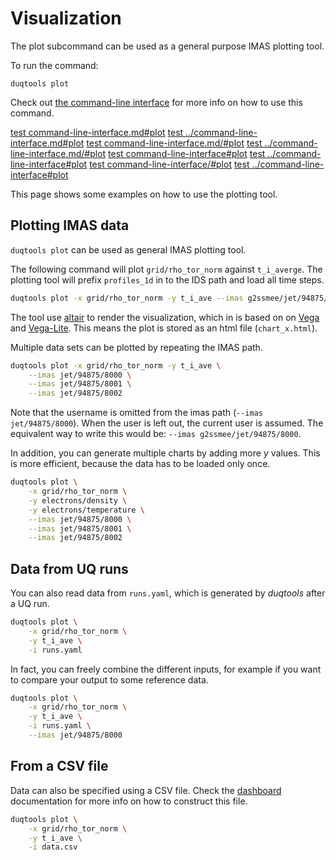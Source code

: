 # Visualization

The plot subcommand can be used as a general purpose IMAS plotting tool.

To run the command:

`duqtools plot`

Check out [the command-line interface](command-line-interface.md#plot) for more info on how to use this command.

[test command-line-interface.md#plot](command-line-interface.md#plot)
[test ../command-line-interface.md#plot](../command-line-interface.md#plot)
[test command-line-interface.md/#plot](command-line-interface.md/#plot)
[test ../command-line-interface.md/#plot](../command-line-interface.md/#plot)
[test command-line-interface#plot](command-line-interface#plot)
[test ../command-line-interface#plot](../command-line-interface#plot)
[test command-line-interface/#plot](command-line-interface/#plot)
[test ../command-line-interface#plot](../command-line-interface#plot)

This page shows some examples on how to use the plotting tool.

## Plotting IMAS data

`duqtools plot` can be used as general IMAS plotting tool.

The following command will plot `grid/rho_tor_norm` against `t_i_averge`. The plotting tool will prefix `profiles_1d` in to the IDS path and load all time steps.

```bash
duqtools plot -x grid/rho_tor_norm -y t_i_ave --imas g2ssmee/jet/94875/8000
```

The tool use [altair](https://altair-viz.github.io/) to render the visualization, which in is based on on [Vega](http://vega.github.io/vega) and [Vega-Lite](http://vega.github.io/vega-lite). This means the plot is stored as an html file (`chart_x.html`).

Multiple data sets can be plotted by repeating the IMAS path.

```bash
duqtools plot -x grid/rho_tor_norm -y t_i_ave \
    --imas jet/94875/8000 \
    --imas jet/94875/8001 \
    --imas jet/94875/8002
```

Note that the username is omitted from the imas path (`--imas jet/94875/8000`). When the user is left out, the current user is assumed. The equivalent way to write this would be: `--imas g2ssmee/jet/94875/8000`.

In addition, you can generate multiple charts by adding more *y* values. This is more efficient, because the data has to be loaded only once.

```bash
duqtools plot \
    -x grid/rho_tor_norm \
    -y electrons/density \
    -y electrons/temperature \
    --imas jet/94875/8000 \
    --imas jet/94875/8001 \
    --imas jet/94875/8002
```

## Data from UQ runs

You can also read data from `runs.yaml`, which is generated by *duqtools* after a UQ run.

```bash
duqtools plot \
    -x grid/rho_tor_norm \
    -y t_i_ave \
    -i runs.yaml
```

In fact, you can freely combine the different inputs, for example if you want to compare your output to some reference data.

```bash
duqtools plot \
    -x grid/rho_tor_norm \
    -y t_i_ave \
    -i runs.yaml \
    --imas jet/94875/8000
```

## From a CSV file

Data can also be specified using a CSV file. Check the [dashboard](dash/#from-a-csv-file) documentation for more info on how to construct this file.

```bash
duqtools plot \
    -x grid/rho_tor_norm \
    -y t_i_ave \
    -i data.csv
```
